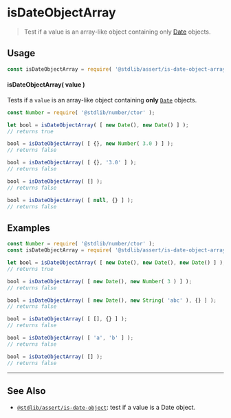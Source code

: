 <!--

@license Apache-2.0

Copyright (c) 2018 The Stdlib Authors.

Licensed under the Apache License, Version 2.0 (the "License");
you may not use this file except in compliance with the License.
You may obtain a copy of the License at

   http://www.apache.org/licenses/LICENSE-2.0

Unless required by applicable law or agreed to in writing, software
distributed under the License is distributed on an "AS IS" BASIS,
WITHOUT WARRANTIES OR CONDITIONS OF ANY KIND, either express or implied.
See the License for the specific language governing permissions and
limitations under the License.

-->

# isDateObjectArray

> Test if a value is an array-like object containing only [Date][@stdlib/assert/is-date-object] objects.

<section class="usage">

## Usage

```javascript
const isDateObjectArray = require( '@stdlib/assert/is-date-object-array' );
```

#### isDateObjectArray( value )

Tests if a `value` is an array-like object containing **only** [`Date`][@stdlib/assert/is-date-object] objects.

<!-- eslint-disable no-new-wrappers -->

```javascript
const Number = require( '@stdlib/number/ctor' );

let bool = isDateObjectArray( [ new Date(), new Date() ] );
// returns true

bool = isDateObjectArray( [ {}, new Number( 3.0 ) ] );
// returns false

bool = isDateObjectArray( [ {}, '3.0' ] );
// returns false

bool = isDateObjectArray( [] );
// returns false

bool = isDateObjectArray( [ null, {} ] );
// returns false
```

</section>

<!-- /.usage -->

<section class="examples">

## Examples

<!-- eslint-disable no-new-wrappers -->

<!-- eslint no-undef: "error" -->

```javascript
const Number = require( '@stdlib/number/ctor' );
const isDateObjectArray = require( '@stdlib/assert/is-date-object-array' );

let bool = isDateObjectArray( [ new Date(), new Date(), new Date() ] );
// returns true

bool = isDateObjectArray( [ new Date(), new Number( 3 ) ] );
// returns false

bool = isDateObjectArray( [ new Date(), new String( 'abc' ), {} ] );
// returns false

bool = isDateObjectArray( [ [], {} ] );
// returns false

bool = isDateObjectArray( [ 'a', 'b' ] );
// returns false

bool = isDateObjectArray( [] );
// returns false
```

</section>

<!-- /.examples -->

<!-- Section for related `stdlib` packages. Do not manually edit this section, as it is automatically populated. -->

<section class="related">

* * *

## See Also

-   <span class="package-name">[`@stdlib/assert/is-date-object`][@stdlib/assert/is-date-object]</span><span class="delimiter">: </span><span class="description">test if a value is a Date object.</span>

</section>

<!-- /.related -->

<!-- Section for all links. Make sure to keep an empty line after the `section` element and another before the `/section` close. -->

<section class="links">

[@stdlib/assert/is-date-object]: https://github.com/stdlib-js/stdlib/tree/develop/lib/node_modules/%40stdlib/assert/is-date-object

<!-- <related-links> -->

<!-- </related-links> -->

</section>

<!-- /.links -->
